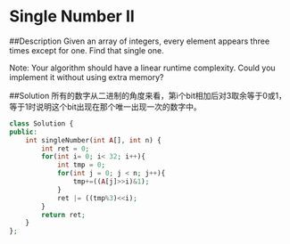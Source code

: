Single Number II
=======
##Description
Given an array of integers, every element appears three times except for one. Find that single one.

Note:
Your algorithm should have a linear runtime complexity. Could you implement it without using extra memory?

##Solution
所有的数字从二进制的角度来看，第i个bit相加后对3取余等于0或1，等于1时说明这个bit出现在那个唯一出现一次的数字中。

```php
class Solution {
public:
    int singleNumber(int A[], int n) {
        int ret = 0;
        for(int i= 0; i< 32; i++){
            int tmp = 0;
            for(int j = 0; j < n; j++){
                tmp+=((A[j]>>i)&1);
            }
            ret |= ((tmp%3)<<i);
        }
        return ret;
    }
};
```